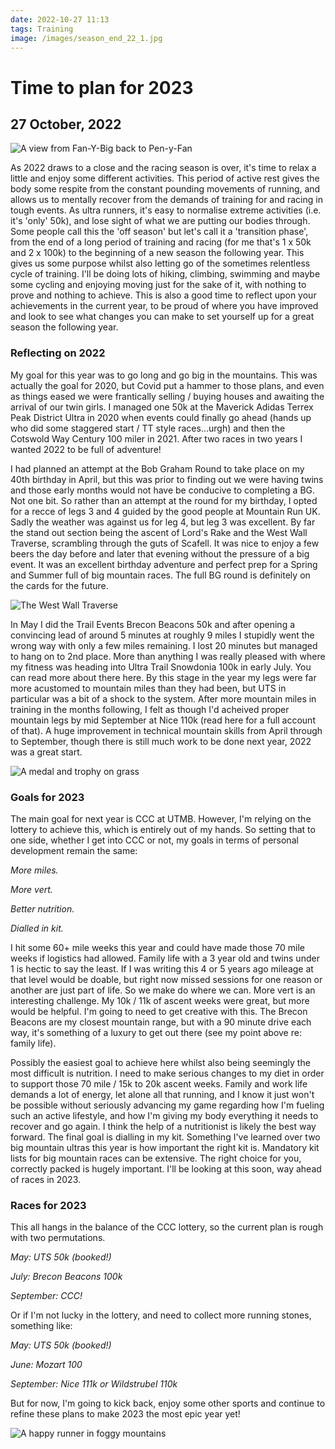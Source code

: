 ```yaml
---
date: 2022-10-27 11:13
tags: Training
image: /images/season_end_22_1.jpg 
---
```


# Time to plan for 2023

## 27 October, 2022

![A view from Fan-Y-Big back to Pen-y-Fan](/images/season_end_22_1.jpg)

As 2022 draws to a close and the racing season is over, it's time to relax a little and enjoy some different activities. This period of active rest gives the body some respite from the constant pounding movements of running, and allows us to mentally recover from the demands of training for and racing in tough events. As ultra runners, it's easy to normalise extreme activities (i.e. it's 'only' 50k), and lose sight of what we are putting our bodies through. Some people call this the 'off season' but let's call it a 'transition phase', from the end of a long period of training and racing  (for me that's 1 x 50k and 2 x 100k) to the beginning of a new season the following year. This gives us some purpose whilst also letting go of the sometimes relentless cycle of training. I'll be doing lots of hiking, climbing, swimming and maybe some cycling and enjoying moving just for the sake of it, with nothing to prove and nothing to achieve. This is also a good time to reflect upon your achievements in the current year, to be proud of where you have improved and look to see what changes you can make to set yourself up for a great season the following year.

### Reflecting on 2022

My goal for this year was to go long and go big in the mountains. This was actually the goal for 2020, but Covid put a hammer to those plans, and even as things eased we were frantically selling / buying houses and awaiting the arrival of our twin girls. I managed one 50k at the Maverick Adidas Terrex Peak District Ultra in 2020 when events could finally go ahead (hands up who did some staggered start / TT style races...urgh) and then the Cotswold Way Century 100 miler in 2021. After two races in two years I wanted 2022 to be full of adventure!

I had planned an attempt at the Bob Graham Round to take place on my 40th birthday in April, but this was prior to finding out we were having twins and those early months would not have be conducive to completing a BG. Not one bit. So rather than an attempt at the round for my birthday, I opted for a recce of legs 3 and 4 guided by the good people at Mountain Run UK. Sadly the weather was against us for leg 4, but leg 3 was excellent. By far the stand out section being the ascent of Lord's Rake and the West Wall Traverse, scrambling through the guts of Scafell. It was nice to enjoy a few beers the day before and later that evening without the pressure of a big event. It was an excellent birthday adventure and perfect prep for a Spring and Summer full of big mountain races. The full BG round is definitely on the cards for the future.

![The West Wall Traverse](/images/season_end_22_2.jpg)

In May I did the Trail Events Brecon Beacons 50k and after opening a convincing lead of around 5 minutes at roughly 9 miles I stupidly went the wrong way with only a few miles remaining. I lost 20 minutes but managed to hang on to 2nd place. More than anything I was really pleased with where my fitness was heading into Ultra Trail Snowdonia 100k in early July. You can read more about there here. By this stage in the year my legs were far more acustomed to mountain miles than they had been, but UTS in particular was a bit of a shock to the system. After more mountain miles in training in the months following, I felt as though I'd acheived proper mountain legs by mid September at Nice 110k (read here for a full account of that). A huge improvement in technical mountain skills from April through to September, though there is still much work to be done next year, 2022 was a great start.

![A medal and trophy on grass](/images/season_end_22_3.jpg)

### Goals for 2023

The main goal for next year is CCC at UTMB. However, I'm relying on the lottery to achieve this, which is entirely out of my hands. So setting that to one side, whether I get into CCC or not, my goals in terms of personal development remain the same:

*More miles.*

*More vert.*

*Better nutrition.*

*Dialled in kit.*

I hit some 60+ mile weeks this year and could have made those 70 mile weeks if logistics had allowed. Family life with a 3 year old and twins under 1 is hectic to say the least. If I was writing this 4 or 5 years ago mileage at that level would be doable, but right now missed sessions for one reason or another are just part of life. So we make do where we can. More vert is an interesting challenge. My 10k / 11k of ascent weeks were great, but more would be helpful. I'm going to need to get creative with this. The Brecon Beacons are my closest mountain range, but with a 90 minute drive each way, it's something of a luxury to get out there (see my point above re: family life). 

Possibly the easiest goal to achieve here whilst also being seemingly the most difficult is nutrition. I need to make serious changes to my diet in order to support those 70 mile / 15k to 20k ascent weeks. Family and work life demands a lot of energy, let alone all that running, and I know it just won't be possible without seriously advancing my game regarding how I'm fueling such an active lifestyle, and how I'm giving my body everything it needs to recover and go again. I think the help of a nutritionist is likely the best way forward. The final goal is dialling in my kit. Something I've learned over two big mountain ultras this year is how important the right kit is. Mandatory kit lists for big mountain races can be extensive. The right choice for you, correctly packed is hugely important. I'll be looking at this soon, way ahead of races in 2023. 

### Races for 2023

This all hangs in the balance of the CCC lottery, so the current plan is rough with two permutations.

*May: UTS 50k (booked!)*

*July: Brecon Beacons 100k*

*September: CCC!*

Or if I'm not lucky in the lottery, and need to collect more running stones, something like:

*May: UTS 50k (booked!)*

*June: Mozart 100*

*September: Nice 111k or Wildstrubel 110k*

But for now, I'm going to kick back, enjoy some other sports and continue to refine these plans to make 2023 the most epic year yet!

![A happy runner in foggy mountains](/images/season_end_22_4.jpg)




